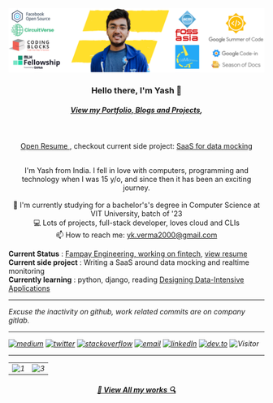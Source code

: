 ![Cover Banner](https://raw.githubusercontent.com/yashkumarverma/yashkumarverma/master/assets/banner.png)
<h3 align="center">Hello there, I'm Yash 👋</h3>
<h5 align="center">
    <a href="https://yashkumarverma.github.io/" target="_BLANK">View my Portfolio, Blogs and Projects</a>, 
</h5>

<br>
<p align="center">
    <a href="https://bit.ly/yashkumarverma"> Open Resume </a>, checkout current side project: <a href="https://github.com/sasta-sa">SaaS for data mocking</a>
</p>
<p align="center"> 
  <br> 
  I'm Yash from India. I fell in love with computers, programming and technology when I was 15 y/o, and since then it has been an exciting journey.
  <br>

   <br>
  🔬 I'm currently studying for a bachelor's's degree in Computer Science at VIT University, batch of '23
  <br>
  💻 Lots of projects, full-stack developer, loves cloud and CLIs
  <br>
  📫 How to reach me: <a href="mailto: yk.verma2000@gmail.com">yk.verma2000@gmail.com</a>
  <br>
</p>

**Current Status** : <a href="https://fampay.in/">Fampay Engineering, working on fintech</a>, <a href="https://bit.ly/yashkumarverma"> view resume </a> <br />
**Current side project** : Writing a SaaS around data mocking and realtime monitoring <br />
**Currently learning** : python, django, reading <a href="https://www.oreilly.com/library/view/designing-data-intensive-applications/9781491903063/">Designing Data-Intensive Applications</a>

<hr>

<!--
<p align=center >
  <a href="https://github.com/anuraghazra/github-readme-stats" title="Go to Source">
    <img height=175 align="center" src="https://github-readme-stats-lac-five.vercel.app/api?username=yashkumarverma&count_private=true&show_icons=true&include_all_commits=true&theme=gotham">
  </a>
</p>
-->

<i>Excuse the inactivity on github, work related commits are on company gitlab. 
<hr>

[![medium](https://img.shields.io/badge/Medium-12100E?style=for-the-badge&logo=medium&logoColor=white)](https://medium.com/@yk.verma2000)
[![twitter](https://img.shields.io/badge/Twitter-1DA1F2?style=for-the-badge&logo=twitter&logoColor=white)](https://twitter.com/yash_kr_verma)
[![stackoverflow](https://img.shields.io/badge/Stack_Overflow-FE7A16?style=for-the-badge&logo=stack-overflow&logoColor=white)](https://stackoverflow.com/users/5131640/yash-kumar-verma?tab=profile)
[![email](https://img.shields.io/badge/Gmail-D14836?style=for-the-badge&logo=gmail&logoColor=white)](mailto:yk.verma2000@gmail.com)
[![linkedIn](https://img.shields.io/badge/LinkedIn-0077B5?style=for-the-badge&logo=linkedin&logoColor=white)](https://www.linkedin.com/in/yash-kumar-verma/)
[![dev.to](https://img.shields.io/badge/dev.to-0A0A0A?style=for-the-badge&logo=dev-dot-to&logoColor=white)](https://dev.to/yashkumarverma)
![Visitor](http://estruyf-github.azurewebsites.net/api/VisitorHit?user=yashkumarverma&repo=yashkumarverma&countColorcountColor&countColor=%237B1E7B)

<hr />

<table>
    <tr>
        <td>
            <img src="https://github-profile-trophy.vercel.app/?username=yashkumarverma&no-frame=true&theme=flat&no-bg=true&column=3&row=3"  display=block width=100% height=auto  alt="1" >
        </td>
        <td>
        <img src="https://github-readme-streak-stats.herokuapp.com/?user=yashkumarverma"  display=block width=100% height=auto alt="3" align="right">
        </td>
    </tr>
</table> 


<h4 align="center"><a href="https://github.com/yashkumarverma?tab=repositories" title="Show Repositories">🔎 View All my works 🔍</a></h4> 
